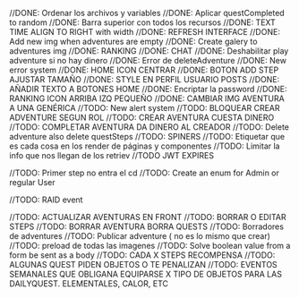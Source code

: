 //DONE: Ordenar los archivos y variables
//DONE: Aplicar questCompleted to random
//DONE: Barra superior con todos los recursos
//DONE: TEXT TIME ALIGN TO RIGHT with width
//DONE: REFRESH INTERFACE
//DONE: Add new img when adventures are empty
//DONE: Create galery to adventures img
//DONE: RANKING
//DONE: CHAT
//DONE: Deshabilitar play adventure si no hay dinero
//DONE: Error de deleteAdventure
//DONE: New error system
//DONE: HOME ICON CENTRAR
//DONE: BOTON ADD STEP AJUSTAR TAMAÑO
//DONE: STYLE EN PERFIL USUARIO POSTS
//DONE: AÑADIR TEXTO A BOTONES HOME
//DONE: Encriptar la password
//DONE: RANKING ICON ARRIBA IZQ PEQUEÑO
//DONE: CAMBIAR IMG AVENTURA A UNA GENÉRICA
//TODO: New alert system
//TODO: BLOQUEAR CREAR ADVENTURE SEGUN ROL
//TODO: CREAR AVENTURA CUESTA DINERO
//TODO: COMPLETAR AVENTURA DA DINERO AL CREADOR
//TODO: Delete adventure also delete questSteps
//TODO: SPINERS
//TODO: Etiquetar que es cada cosa en los render de páginas y componentes
//TODO: Limitar la info que nos llegan de los retriev
//TODO JWT EXPIRES

//TODO: Primer step no entra el cd
//TODO: Create an enum for Admin or regular User

//TODO: RAID event

//TODO: ACTUALIZAR AVENTURAS EN FRONT
//TODO: BORRAR O EDITAR STEPS
//TODO: BORRAR AVENTURA BORRA QUESTS
//TODO: Borradores de adventures
//TODO: Publicar adventure ( no es lo mismo que crear)
//TODO: preload de todas las imagenes
//TODO: Solve boolean value from a form be sent as a body
//TODO: CADA X STEPS RECOMPENSA
//TODO: ALGUNAS QUEST PIDEN OBJETOS O TE PENALIZAN
//TODO: EVENTOS SEMANALES QUE OBLIGANA EQUIPARSE X TIPO DE OBJETOS PARA LAS DAILYQUEST. ELEMENTALES, CALOR, ETC
